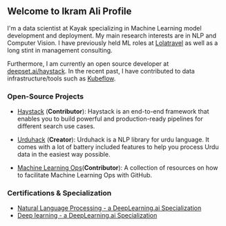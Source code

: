 ## Welcome to Ikram Ali Profile

I'm a data scientist at Kayak specializing in Machine Learning model development and deployment. My main research interests are in NLP and Computer Vision.
I have previously held ML roles at [Lolatravel](https://www.lola.com/) as well as a long stint in management consulting.

Furthermore, I am currently an open source developer at [deepset.ai/haystack](https://deepset.ai/haystack). In the recent past, I have contributed to data infrastructure/tools such as [Kubeflow](https://github.com/kubeflow/code-intelligence).

### Open-Source Projects

- [Haystack](https://github.com/deepset-ai/haystack) (**Contributor**): Haystack is an end-to-end framework that enables you to build powerful and production-ready pipelines for different search use cases.

- [Urduhack](https://github.com/urduhack/urduhack) (**Creator**): Urduhack is a NLP library for urdu language. It comes with a lot of battery included features to help you process Urdu data in the easiest way possible.

- [Machine Learning Ops](https://mlops-github.com/)(**Contributor**): A collection of resources on how to facilitate Machine Learning Ops with GitHub.

### Certifications & Specialization

- [ Natural Language Processing - a DeepLearning.ai Specialization](https://www.coursera.org/account/accomplishments/specialization/certificate/KR56PWKASG88)
- [ Deep learning - a DeepLearning.ai Specialization](https://www.coursera.org/account/accomplishments/specialization/certificate/7TRBVG7U5M3A)

